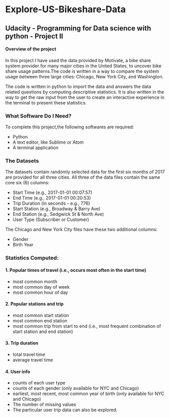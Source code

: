 # Explore-US-Bikeshare-Data
## Udacity - Programming for  Data science with python - Project II

#### Overview of the project
In this project I have used the data provided by Motivate, a bike share system provider for many major cities in the United States, 
to uncover bike share usage patterns.The code is written in a way to compare the system usage between three large cities: Chicago, New York City, and Washington.

The code is written in python to import the data and answers the data related questions by computing descriptive statistics. 
It is also written in the way to get the raw input from the user to create an interactive experience in the terminal to present these statistics.

### What Software Do I Need?
To complete this project,the following softwares are required:

- Python
- A text editor, like Sublime or Atom
- A terminal application

### The Datasets
The datasets contain randomly selected data for the first six months of 2017 are provided for all three cities. 
All three of the data files contain the same core six (6) columns:

- Start Time (e.g., 2017-01-01 00:07:57)
- End Time (e.g., 2017-01-01 00:20:53)
- Trip Duration (in seconds - e.g., 776)
- Start Station (e.g., Broadway & Barry Ave)
- End Station (e.g., Sedgwick St & North Ave)
- User Type (Subscriber or Customer)

The Chicago and New York City files have these two additional columns:
- Gender
- Birth Year

### Statistics Computed:

#### 1. Popular times of travel (i.e., occurs most often in the start time)

- most common month
- most common day of week
- most common hour of day

#### 2. Popular stations and trip

- most common start station
- most common end station
- most common trip from start to end (i.e., most frequent combination of start station and end station)

#### 3. Trip duration

- total travel time
- average travel time

#### 4. User info

- counts of each user type
- counts of each gender (only available for NYC and Chicago)
- earliest, most recent, most common year of birth (only available for NYC and Chicago)
- The number of missing values
- The particular user trip data can also be explored.




